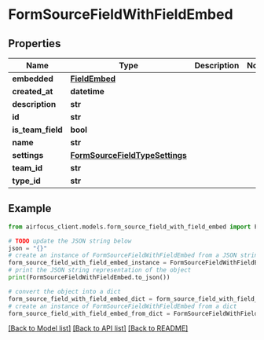 # FormSourceFieldWithFieldEmbed


## Properties

Name | Type | Description | Notes
------------ | ------------- | ------------- | -------------
**embedded** | [**FieldEmbed**](FieldEmbed.md) |  | 
**created_at** | **datetime** |  | 
**description** | **str** |  | 
**id** | **str** |  | 
**is_team_field** | **bool** |  | 
**name** | **str** |  | 
**settings** | [**FormSourceFieldTypeSettings**](FormSourceFieldTypeSettings.md) |  | 
**team_id** | **str** |  | 
**type_id** | **str** |  | 

## Example

```python
from airfocus_client.models.form_source_field_with_field_embed import FormSourceFieldWithFieldEmbed

# TODO update the JSON string below
json = "{}"
# create an instance of FormSourceFieldWithFieldEmbed from a JSON string
form_source_field_with_field_embed_instance = FormSourceFieldWithFieldEmbed.from_json(json)
# print the JSON string representation of the object
print(FormSourceFieldWithFieldEmbed.to_json())

# convert the object into a dict
form_source_field_with_field_embed_dict = form_source_field_with_field_embed_instance.to_dict()
# create an instance of FormSourceFieldWithFieldEmbed from a dict
form_source_field_with_field_embed_from_dict = FormSourceFieldWithFieldEmbed.from_dict(form_source_field_with_field_embed_dict)
```
[[Back to Model list]](../README.md#documentation-for-models) [[Back to API list]](../README.md#documentation-for-api-endpoints) [[Back to README]](../README.md)


